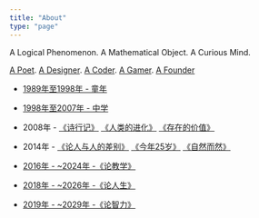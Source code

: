 ```yaml
---
title: "About"
type: "page"
---
```


A Logical Phenomenon. A Mathematical Object. A Curious Mind. 

[A Poet](../poems). [A Designer](../design). [A Coder](../code). [A Gamer](../games). [A Founder](https://albert.com.cn)

- [1989年至1998年 - 童年](../keyin)

- [1998年至2007年 - 中学](../sui)

- 2008年 - [《诗行记》](../tripasapoet/) [《人类的进化》](../humanevolution/) [《存在的价值》](../valueofliving/)

- 2014年 - [《论人与人的差别》](../diff/) [《今年25岁》](../25/) [《自然而然》](../naturally/)

- [2016年 - ~2024年 -《论教学》](../edu/)
- [2018年 - ~2026年 -《论人生》](../life/)
- [2019年 - ~2029年 -《论智力》](../intel/)

